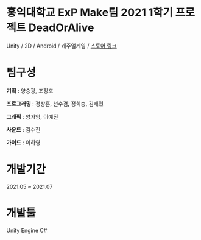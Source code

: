 # 홍익대학교 ExP Make팀 2021 1학기 프로젝트 DeadOrAlive
Unity / 2D / Android / 캐주얼게임 / [스토어 링크](https://play.google.com/store/apps/details?id=com.ExPStudio.DeadorAlivet)

# 팀구성 
**기획** : 양승광, 조장호
 
**프로그래밍** : 정상훈, 천수겸, 정희송, 김재민

**그래픽** : 양가영, 이예진
 
**사운드** : 김수진

**가이드** : 이하영

# 개발기간
2021.05 ~ 2021.07

# 개발툴
Unity Engine
C#

